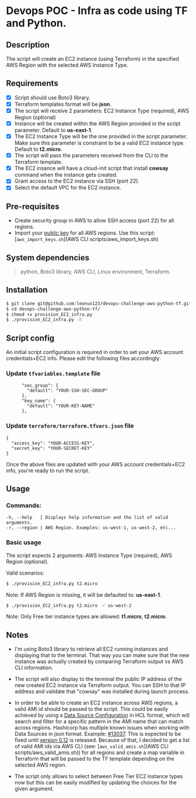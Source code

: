 # Devops POC - Infra as code using TF and Python.

## Description

The script will create an EC2 instance (using Terraform) in the specified AWS Region with the selected AWS Instance Type.


## Requirements

- [x] Script should use Boto3 library.
- [x] Terraform templates format will be **json**.
- [x] The script will receive 2 parameters: EC2 Instance Type (required), AWS Region (optional)
- [x] Instance will be created within the AWS Region provided in the script parameter. Default to **us-east-1**.
- [x] The EC2 Instance Type will be the one provided in the script parameter. Make sure this parameter is constraint to be a valid EC2 instance type. Default to **t2.micro**.
- [x] The script will pass the parameters received from the CLI to the Terraform template.
- [x] The EC2 insance will have a cloud-init script that install **cowsay** command when the instance gets created.
- [x] Grant access to the EC2 instance via SSH (port 22).
- [x] Select the default VPC for the EC2 instance.

## Pre-requisites

- Create security group in AWS to allow SSH access (port 22) for all regions.
- Import your [public key](https://docs.aws.amazon.com/AWSEC2/latest/UserGuide/ec2-key-pairs.html#how-to-generate-your-own-key-and-import-it-to-aws) for all AWS regions. Use this script: [`aws_import_keys.sh`](AWS CLI scripts/aws_import_keys.sh)


## System dependencies

> python, Boto3 library, AWS CLI, Linux environment, Terraform.

## Installation

```bash
$ git clone git@github.com:leonux123/devops-challenge-aws-python-tf.git
$ cd devops-challenge-aws-python-tf/
$ chmod +x provision_EC2_infra.py
$ ./provision_EC2_infra.py -h
```

## Script config

An initial script configuration is required in order to set your AWS account credentials+EC2 info. Please edit the following files accordingly:

### Update `tfvariables.template` file
```
      "sec_group": {
        "default": "YOUR-SSH-SEC-GROUP"
      },
      "key_name": {
        "default": "YOUR-KEY-NAME"
      },
```

### Update `terraform/terraform.tfvars.json` file
```
{
  "access_key": "YOUR-ACCESS-KEY",
  "secret_key": "YOUR-SECRET-KEY"
}
```
Once the above files are updated with your AWS account credentials+EC2 info, you're ready to run the script.

## Usage

### Commands:
```
-h, --help   | Displays help information and the list of valid arguments.
-r, --region | AWS Region. Examples: us-west-1, us-west-2, etc...
```

### Basic usage

The script expects 2 arguments: AWS Instance Type (required), AWS Region (optional).

Valid scenarios:

```bash
$ ./provision_EC2_infra.py t2.micro
```
Note: If AWS Region is missing, it will be defaulted to: **us-east-1**.

```bash
$ ./provision_EC2_infra.py t2.micro -r us-west-2
```

Note: Only Free tier instance types are allowed: **t1.micro**, **t2.micro**.

## Notes

- I'm using Boto3 library to retrieve all EC2 running instances and displaying that to the terminal. That way you can make sure that the new instance was actually created by comparing Terraform output vs AWS CLI information.

- The script will also display to the terminal the public IP address of the new created EC2 instance via Terraform output. You can SSH to that IP address and validate that "cowsay" was installed during launch process.

- In order to be able to create an EC2 instance across AWS regions, a valid AMI id should be passed to the script. This could be easily achieved by using a [Data Source Configuration](https://www.terraform.io/docs/configuration/data-sources.html) in HCL format, which will search and filter for a specific pattern in the AMI name that can match across regions. Hashicorp has multiple known issues when working with Data Sources in json format. Example: [#13037](https://github.com/hashicorp/terraform/issues/13037). This is expected to be fixed until [version 0.12](https://www.hashicorp.com/blog/terraform-0-12-reliable-json-syntax) is released. Because of that, I decided to get a list of valid AMI ids via AWS CLI (see: [`aws_valid_amis.sh`](AWS CLI scripts/aws_valid_amis.sh)) for all regions and create a map variable in Terraform that will be passed to the TF template depending on the selected AWS region.

- The script only allows to select between Free Tier EC2 instance types now but this can be easily modified by updating the choices for the given argument.
